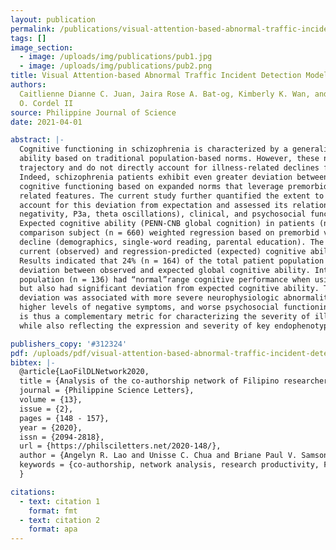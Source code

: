 ```yaml
---
layout: publication
permalink: /publications/visual-attention-based-abnormal-traffic-incident-detection-model/
tags: []
image_section:
  - image: /uploads/img/publications/pub1.jpg
  - image: /uploads/img/publications/pub2.png
title: Visual Attention-based Abnormal Traffic Incident Detection Model
authors:
  Caitlienne Dianne C. Juan, Jaira Rose A. Bat-og, Kimberly K. Wan, and Macario
  O. Cordel II
source: Philippine Journal of Science
date: 2021-04-01

abstract: |-
  Cognitive functioning in schizophrenia is characterized by a generalized impairment in current cognitive
  ability based on traditional population-based norms. However, these norms assume a normal cognitive
  trajectory and do not directly account for illness-related declines from expected cognitive potential.
  Indeed, schizophrenia patients exhibit even greater deviation between their observed and expected
  cognitive functioning based on expanded norms that leverage premorbid variables resistant to illness-
  related features. The current study further quantified the extent to which illness-related features
  account for this deviation from expectation and assessed its relationship to neurophysiologic (mismatch
  negativity, P3a, theta oscillations), clinical, and psychosocial functioning in schizophrenia patients.
  Expected cognitive ability (PENN-CNB global cognition) in patients (n = 684) was calculated using healthy
  comparison subject (n = 660) weighted regression based on premorbid variables resistant to illness-related
  decline (demographics, single-word reading, parental education). The magnitude of any deviation between
  current (observed) and regression-predicted (expected) cognitive ability was calculated.
  Results indicated that 24% (n = 164) of the total patient population exhibited significant (>= -1.96 SD)
  deviation between observed and expected global cognitive ability. Interestingly, 20% of the total patient
  population (n = 136) had “normal”range cognitive performance when using traditional population-based norms,
  but also had significant deviation from expected cognitive ability. The magnitude of this
  deviation was associated with more severe neurophysiologic abnormalities, longer illness duration,
  higher levels of negative symptoms, and worse psychosocial functioning. Assessment of cognitive deviation
  is thus a complementary metric for characterizing the severity of illness-related cognitive declines in patients,
  while also reflecting the expression and severity of key endophenotypes of schizophrenia.

publishers_copy: '#312324'
pdf: /uploads/pdf/visual-attention-based-abnormal-traffic-incident-detection-model.pdf
bibtex: |-
  @article{LaoFilDLNetwork2020,
  title = {Analysis of the co-authorship network of Filipino researchers in deep learning},
  journal = {Philippine Science Letters},
  volume = {13},
  issue = {2},
  pages = {148 - 157},
  year = {2020},
  issn = {2094-2818},
  url = {https://philsciletters.net/2020-148/},
  author = {Angelyn R. Lao and Unisse C. Chua and Briane Paul V. Samson},
  keywords = {co-authorship, network analysis, research productivity, Filipino, deep learning, Philippines}
  }

citations:
  - text: citation 1
    format: fmt
  - text: citation 2
    format: apa
---
```


